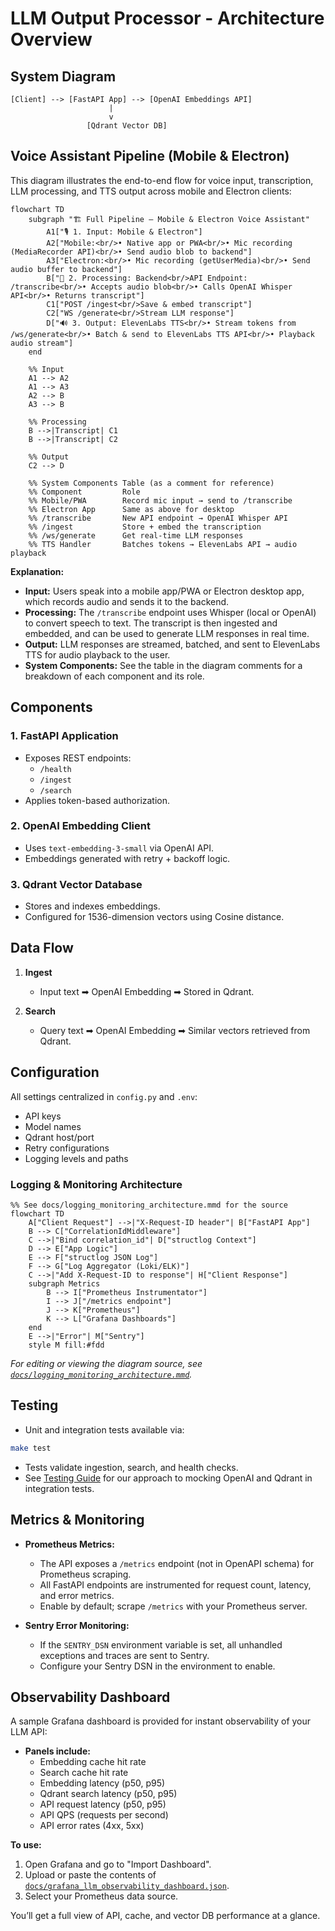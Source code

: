 # LLM Output Processor - Architecture Overview

## System Diagram
```
[Client] --> [FastAPI App] --> [OpenAI Embeddings API]
                      |
                      v
                 [Qdrant Vector DB]
```

## Voice Assistant Pipeline (Mobile & Electron)

This diagram illustrates the end-to-end flow for voice input, transcription, LLM processing, and TTS output across mobile and Electron clients:

```mermaid
flowchart TD
    subgraph "🏗️ Full Pipeline — Mobile & Electron Voice Assistant"
        A1["🎙️ 1. Input: Mobile & Electron"]
        A2["Mobile:<br/>• Native app or PWA<br/>• Mic recording (MediaRecorder API)<br/>• Send audio blob to backend"]
        A3["Electron:<br/>• Mic recording (getUserMedia)<br/>• Send audio buffer to backend"]
        B["🧠 2. Processing: Backend<br/>API Endpoint: /transcribe<br/>• Accepts audio blob<br/>• Calls OpenAI Whisper API<br/>• Returns transcript"]
        C1["POST /ingest<br/>Save & embed transcript"]
        C2["WS /generate<br/>Stream LLM response"]
        D["🔊 3. Output: ElevenLabs TTS<br/>• Stream tokens from /ws/generate<br/>• Batch & send to ElevenLabs TTS API<br/>• Playback audio stream"]
    end

    %% Input
    A1 --> A2
    A1 --> A3
    A2 --> B
    A3 --> B

    %% Processing
    B -->|Transcript| C1
    B -->|Transcript| C2

    %% Output
    C2 --> D

    %% System Components Table (as a comment for reference)
    %% Component         Role
    %% Mobile/PWA        Record mic input → send to /transcribe
    %% Electron App      Same as above for desktop
    %% /transcribe       New API endpoint → OpenAI Whisper API
    %% /ingest           Store + embed the transcription
    %% /ws/generate      Get real-time LLM responses
    %% TTS Handler       Batches tokens → ElevenLabs API → audio playback
```

**Explanation:**
- **Input:** Users speak into a mobile app/PWA or Electron desktop app, which records audio and sends it to the backend.
- **Processing:** The `/transcribe` endpoint uses Whisper (local or OpenAI) to convert speech to text. The transcript is then ingested and embedded, and can be used to generate LLM responses in real time.
- **Output:** LLM responses are streamed, batched, and sent to ElevenLabs TTS for audio playback to the user.
- **System Components:** See the table in the diagram comments for a breakdown of each component and its role.

## Components

### 1. FastAPI Application
- Exposes REST endpoints:
  - `/health`
  - `/ingest`
  - `/search`
- Applies token-based authorization.

### 2. OpenAI Embedding Client
- Uses `text-embedding-3-small` via OpenAI API.
- Embeddings generated with retry + backoff logic.

### 3. Qdrant Vector Database
- Stores and indexes embeddings.
- Configured for 1536-dimension vectors using Cosine distance.

## Data Flow

1. **Ingest**
   - Input text ➡ OpenAI Embedding ➡ Stored in Qdrant.

2. **Search**
   - Query text ➡ OpenAI Embedding ➡ Similar vectors retrieved from Qdrant.

## Configuration

All settings centralized in `config.py` and `.env`:
- API keys
- Model names
- Qdrant host/port
- Retry configurations
- Logging levels and paths

### Logging & Monitoring Architecture

```mermaid
%% See docs/logging_monitoring_architecture.mmd for the source
flowchart TD
    A["Client Request"] -->|"X-Request-ID header"| B["FastAPI App"]
    B --> C["CorrelationIdMiddleware"]
    C -->|"Bind correlation_id"| D["structlog Context"]
    D --> E["App Logic"]
    E --> F["structlog JSON Log"]
    F --> G["Log Aggregator (Loki/ELK)"]
    C -->|"Add X-Request-ID to response"| H["Client Response"]
    subgraph Metrics
        B --> I["Prometheus Instrumentator"]
        I --> J["/metrics endpoint"]
        J --> K["Prometheus"]
        K --> L["Grafana Dashboards"]
    end
    E -->|"Error"| M["Sentry"]
    style M fill:#fdd
```

*For editing or viewing the diagram source, see [`docs/logging_monitoring_architecture.mmd`](./logging_monitoring_architecture.mmd).* 

## Testing

- Unit and integration tests available via:
```bash
make test
```
- Tests validate ingestion, search, and health checks.
- See [Testing Guide](./TESTING.md) for our approach to mocking OpenAI and Qdrant in integration tests.

## Metrics & Monitoring

- **Prometheus Metrics:**
  - The API exposes a `/metrics` endpoint (not in OpenAPI schema) for Prometheus scraping.
  - All FastAPI endpoints are instrumented for request count, latency, and error metrics.
  - Enable by default; scrape `/metrics` with your Prometheus server.

- **Sentry Error Monitoring:**
  - If the `SENTRY_DSN` environment variable is set, all unhandled exceptions and traces are sent to Sentry.
  - Configure your Sentry DSN in the environment to enable.

## Observability Dashboard

A sample Grafana dashboard is provided for instant observability of your LLM API:

- **Panels include:**
  - Embedding cache hit rate
  - Search cache hit rate
  - Embedding latency (p50, p95)
  - Qdrant search latency (p50, p95)
  - API request latency (p50, p95)
  - API QPS (requests per second)
  - API error rates (4xx, 5xx)

**To use:**
1. Open Grafana and go to "Import Dashboard".
2. Upload or paste the contents of [`docs/grafana_llm_observability_dashboard.json`](./grafana_llm_observability_dashboard.json).
3. Select your Prometheus data source.

You’ll get a full view of API, cache, and vector DB performance at a glance.
